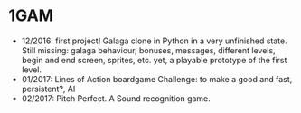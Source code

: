 # 1GAM

- 12/2016: first project! Galaga clone in Python
	in a very unfinished state. Still missing: 
	galaga behaviour, bonuses, messages, different levels,
	begin and end screen, sprites, etc.
	yet, a playable prototype of the first level.
- 01/2017: Lines of Action boardgame
	Challenge: to make a good and fast, persistent?, AI
- 02/2017: Pitch Perfect.
	A Sound recognition game. 